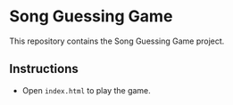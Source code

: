 # Song Guessing Game

This repository contains the Song Guessing Game project.

## Instructions

- Open `index.html` to play the game.